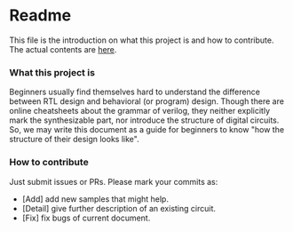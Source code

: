 # Readme

This file is the introduction on what this project is and how to contribute.  
The actual contents are [here](https://github.com/ProjectDimlight/SOL-s-Verilog-Cheatsheet-for-Not-So-Beginners/blob/main/Cheatsheet.md).

### What this project is

Beginners usually find themselves hard to understand the difference between RTL design and behavioral (or program) design. Though there are online cheatsheets about the grammar of verilog, they neither explicitly mark the synthesizable part, nor introduce the structure of digital circuits.  
So, we may write this document as a guide for beginners to know "how the structure of their design looks like".

### How to contribute

Just submit issues or PRs. Please mark your commits as:

- [Add] add new samples that might help.
- [Detail] give further description of an existing circuit.
- [Fix] fix bugs of current document.
